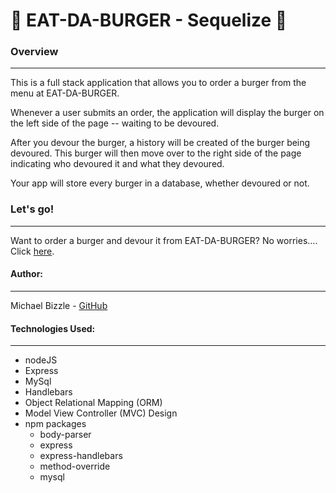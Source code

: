 # :hamburger: EAT-DA-BURGER - Sequelize :hamburger:

### Overview
***

This is a full stack application that allows you to order a burger from the menu at EAT-DA-BURGER. 

Whenever a user submits an order, the application will display the burger on the left side of the page -- waiting to be devoured. 

After you devour the burger, a history will be created of the burger being devoured. This burger will then move over to the right side of the page indicating who devoured it and what they devoured.  

Your app will store every burger in a database, whether devoured or not.

### Let's go! 
***

Want to order a burger and devour it from EAT-DA-BURGER? No worries.... Click [here](https://eat-da-burger1464.herokuapp.com/). 

#### Author:
***

Michael Bizzle - [GitHub](https://github.com/mbizzle1464)

#### Technologies Used:
***

* nodeJS
* Express
* MySql
* Handlebars
* Object Relational Mapping (ORM)
* Model View Controller (MVC) Design
* npm packages
    * body-parser
    * express
    * express-handlebars
    * method-override
    * mysql
